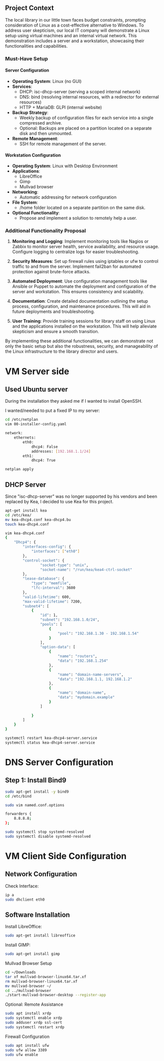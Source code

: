 ## Project Context

The local library in our little town faces budget constraints, prompting consideration of Linux as a cost-effective alternative to Windows. To address user skepticism, our local IT company will demonstrate a Linux setup using virtual machines and an internal virtual network. This demonstration includes a server and a workstation, showcasing their functionalities and capabilities.

### Must-Have Setup

#### Server Configuration

- **Operating System**: Linux (no GUI)
- **Services**:
  - DHCP: isc-dhcp-server (serving a scoped internal network)
  - DNS: bind (resolving internal resources, with a redirector for external resources)
  - HTTP + MariaDB: GLPI (internal website)
- **Backup Strategy**:
  - Weekly backup of configuration files for each service into a single compressed archive.
  - Optional: Backups are placed on a partition located on a separate disk and then unmounted.
- **Remote Management**:
  - SSH for remote management of the server.

#### Workstation Configuration

- **Operating System**: Linux with Desktop Environment
- **Applications**:
  - LibreOffice
  - Gimp
  - Mullvad browser
- **Networking**:
  - Automatic addressing for network configuration
- **File System**:
  - /home folder located on a separate partition on the same disk.
- **Optional Functionality**:
  - Propose and implement a solution to remotely help a user.

### Additional Functionality Proposal

1. **Monitoring and Logging**: Implement monitoring tools like Nagios or Zabbix to monitor server health, service availability, and resource usage. Configure logging to centralize logs for easier troubleshooting.

2. **Security Measures**: Set up firewall rules using iptables or ufw to control traffic to and from the server. Implement fail2ban for automated protection against brute-force attacks.

3. **Automated Deployment**: Use configuration management tools like Ansible or Puppet to automate the deployment and configuration of the server and workstation. This ensures consistency and scalability.

4. **Documentation**: Create detailed documentation outlining the setup process, configuration, and maintenance procedures. This will aid in future deployments and troubleshooting.

5. **User Training**: Provide training sessions for library staff on using Linux and the applications installed on the workstation. This will help alleviate skepticism and ensure a smooth transition.

By implementing these additional functionalities, we can demonstrate not only the basic setup but also the robustness, security, and manageability of the Linux infrastructure to the library director and users.


# VM Server side

## Used Ubuntu server

During the installation they asked me if I wanted to install OpenSSH.

I wanted/needed to put a fixed IP to my server:

```bash
cd /etc/netplan
vim 00-installer-config.yaml

```
```bash
network:
    ethernets: 
        eth0:
            dhcp4: False
            addresses: [192.168.1.1/24]
        eth1:
            dhcp4: True
```
```bash
netplan apply
```
## DHCP Server

Since "isc-dhcp-server" was no longer supported by his vendors and been replaced by Kea, I decided to use Kea for this project.

```bash
apt-get install kea
cd /etc/kea/
mv kea-dhcp4.conf kea-dhcp4.bu
touch kea-dhcp4.conf
```
```bash
vim kea-dhcp4.conf
{
    "Dhcp4": {
        "interfaces-config": {
            "interfaces": ["eth0"]
        },
        "control-socket": {
                "socket-type": "unix",
                "socket-name": "/run/kea/kea4-ctrl-socket"
        },
        "lease-database": {
            "type": "memfile",
            "lfc-interval": 3600
        },
        "valid-lifetime": 600,
        "max-valid-lifetime": 7200,
        "subnet4": [
            {
                "id": 1,
                "subnet": "192.168.1.0/24",
                "pools": [ 
                    {
                        "pool": "192.168.1.30 - 192.168.1.54"
                    }
                ],
                "option-data": [
                    {
                        "name": "routers",
                        "data": "192.168.1.254"
                    },
                    {
                        "name": "domain-name-servers",
                        "data": "192.168.1.1, 192.168.1.2"
                    },
                    {
                        "name": "domain-name",
                        "data": "mydomain.example"
                    }
                ]
                
            }
        ]
    }
}
```
```bash
systemctl restart kea-dhcp4-server.service
systemctl status kea-dhcp4-server.service
```
# DNS Server Configuration

## Step 1: Install Bind9

```bash
sudo apt-get install -y bind9
cd /etc/bind
```
```bash
sudo vim named.conf.options

forwarders {
    8.8.8.8;
};
```
```bash
sudo systemctl stop systemd-resolved
sudo systemctl disable systemd-resolved
```


# VM Client Side Configuration

## Network Configuration

Check Interface:

```bash
ip a
sudo dhclient eth0
```
## Software Installation

Install LibreOffice:
```bash
sudo apt-get install libreoffice
```
Install GIMP:
```bash
sudo apt-get install gimp
```
Mullvad Browser Setup
```bash
cd ~/Downloads
tar xf mullvad-browser-linux64.tar.xf
rm mullvad-browser-linux64.tar.xf
mv mullvad-browser ~/
cd ../mullvad-browser
./start-mullvad-browser-desktop --register-app
```
Optional: Remote Assistance
```bash
sudo apt install xrdp
sudo systemctl enable xrdp
sudo adduser xrdp ssl-cert
sudo systemctl restart xrdp
```
Firewall Configuration
```bash
sudo apt install ufw
sudo ufw allow 3389
sudo ufw enable
```
